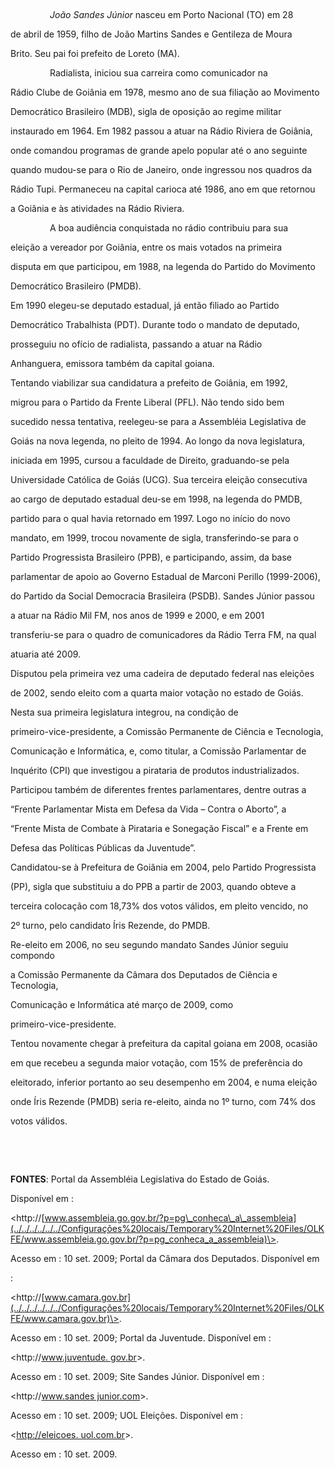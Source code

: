

 



                *João Sandes Júnior* nasceu em Porto Nacional (TO) em 28

de abril de 1959, filho de João Martins Sandes e Gentileza de Moura

Brito. Seu pai foi prefeito de Loreto (MA).



                Radialista, iniciou sua carreira como comunicador na

Rádio Clube de Goiânia em 1978, mesmo ano de sua filiação ao Movimento

Democrático Brasileiro (MDB), sigla de oposição ao regime militar

instaurado em 1964. Em 1982 passou a atuar na Rádio Riviera de Goiânia,

onde comandou programas de grande apelo popular até o ano seguinte

quando mudou-se para o Rio de Janeiro, onde ingressou nos quadros da

Rádio Tupi. Permaneceu na capital carioca até 1986, ano em que retornou

a Goiânia e às atividades na Rádio Riviera.



                A boa audiência conquistada no rádio contribuiu para sua

eleição a vereador por Goiânia, entre os mais votados na primeira

disputa em que participou, em 1988, na legenda do Partido do Movimento

Democrático Brasileiro (PMDB).



Em 1990 elegeu-se deputado estadual, já então filiado ao Partido

Democrático Trabalhista (PDT). Durante todo o mandato de deputado,

prosseguiu no ofício de radialista, passando a atuar na Rádio

Anhanguera, emissora também da capital goiana.



Tentando viabilizar sua candidatura a prefeito de Goiânia, em 1992,

migrou para o Partido da Frente Liberal (PFL). Não tendo sido bem

sucedido nessa tentativa, reelegeu-se para a Assembléia Legislativa de

Goiás na nova legenda, no pleito de 1994. Ao longo da nova legislatura,

iniciada em 1995, cursou a faculdade de Direito, graduando-se pela

Universidade Católica de Goiás (UCG). Sua terceira eleição consecutiva

ao cargo de deputado estadual deu-se em 1998, na legenda do PMDB,

partido para o qual havia retornado em 1997. Logo no início do novo

mandato, em 1999, trocou novamente de sigla, transferindo-se para o

Partido Progressista Brasileiro (PPB), e participando, assim, da base

parlamentar de apoio ao Governo Estadual de Marconi Perillo (1999-2006),

do Partido da Social Democracia Brasileira (PSDB). Sandes Júnior passou

a atuar na Rádio Mil FM, nos anos de 1999 e 2000, e em 2001

transferiu-se para o quadro de comunicadores da Rádio Terra FM, na qual

atuaria até 2009.



Disputou pela primeira vez uma cadeira de deputado federal nas eleições

de 2002, sendo eleito com a quarta maior votação no estado de Goiás.

Nesta sua primeira legislatura integrou, na condição de

primeiro-vice-presidente, a Comissão Permanente de Ciência e Tecnologia,

Comunicação e Informática, e, como titular, a Comissão Parlamentar de

Inquérito (CPI) que investigou a pirataria de produtos industrializados.

Participou também de diferentes frentes parlamentares, dentre outras a

“Frente Parlamentar Mista em Defesa da Vida – Contra o Aborto”, a

“Frente Mista de Combate à Pirataria e Sonegação Fiscal” e a Frente em

Defesa das Políticas Públicas da Juventude”.



Candidatou-se à Prefeitura de Goiânia em 2004, pelo Partido Progressista

(PP), sigla que substituiu a do PPB a partir de 2003, quando obteve a

terceira colocação com 18,73% dos votos válidos, em pleito vencido, no

2º turno, pelo candidato Íris Rezende, do PMDB.



Re-eleito em 2006, no seu segundo mandato Sandes Júnior seguiu compondo

a Comissão Permanente da Câmara dos Deputados de Ciência e Tecnologia,

Comunicação e Informática até março de 2009, como

primeiro-vice-presidente.



Tentou novamente chegar à prefeitura da capital goiana em 2008, ocasião

em que recebeu a segunda maior votação, com 15% de preferência do

eleitorado, inferior portanto ao seu desempenho em 2004, e numa eleição

onde Íris Rezende (PMDB) seria re-eleito, ainda no 1º turno, com 74% dos

votos válidos.



 



 



**FONTES**: Portal da Assembléia Legislativa do Estado de Goiás.

Disponível em :

\<http://[www.assembleia.go.gov.br/?p=pg\_conheca\_a\_assembleia](../../../../../../Configurações%20locais/Temporary%20Internet%20Files/OLKFE/www.assembleia.go.gov.br/?p=pg_conheca_a_assembleia)\>.

Acesso em : 10 set. 2009; Portal da Câmara dos Deputados. Disponível em

:

\<http://[www.camara.gov.br](../../../../../../Configurações%20locais/Temporary%20Internet%20Files/OLKFE/www.camara.gov.br)\>.

Acesso em : 10 set. 2009; Portal da Juventude. Disponível em :

\<http://[www.juventude. gov.br](http://www.juventude.%20gov.br/)\>.

Acesso em : 10 set. 2009; Site Sandes Júnior. Disponível em :

\<http://[www.sandes junior.com](http://www.sandes%20junior.com/)\>.

Acesso em : 10 set. 2009; UOL Eleições. Disponível em :

\<[http://eleicoes. uol.com.br](http://eleicoes.%20uol.com.br/)\>.

Acesso em : 10 set. 2009.



 



 



 



 



 



 



 



 



 

